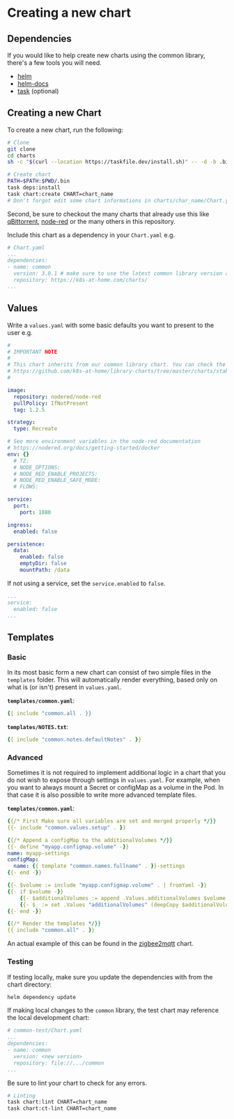 # Creating a new chart

## Dependencies

If you would like to help create new charts using the common library, there's
a few tools you will need.

- [helm](https://helm.sh/docs/intro/install/)
- [helm-docs](https://github.com/norwoodj/helm-docs)
- [task](https://github.com/go-task/task) (optional)

## Creating a new Chart

To create a new chart, run the following:

```sh
# Clone
git clone
cd charts
sh -c "$(curl --location https://taskfile.dev/install.sh)" -- -d -b .bin

# Create chart
PATH=$PATH:$PWD/.bin
task deps:install
task chart:create CHART=chart_name
# Don't forgot edit some chart informations in charts/char_name/Chart.yaml and charts/char_name/values.yaml
```

Second, be sure to checkout the many charts that already use this like
[qBittorrent](https://github.com/k8s-at-home/charts/tree/master/charts/stable/qbittorrent),
[node-red](https://github.com/k8s-at-home/charts/tree/master/charts/stable/node-red)
or the many others in this repository.

Include this chart as a dependency in your `Chart.yaml` e.g.

```yaml
# Chart.yaml
...
dependencies:
- name: common
  version: 3.0.1 # make sure to use the latest common library version available
  repository: https://k8s-at-home.com/charts/
...
```

## Values

Write a `values.yaml` with some basic defaults you want to present to the user
e.g.

```yaml
#
# IMPORTANT NOTE
#
# This chart inherits from our common library chart. You can check the default values/options here:
# https://github.com/k8s-at-home/library-charts/tree/master/charts/stable/common/values.yaml
#

image:
  repository: nodered/node-red
  pullPolicy: IfNotPresent
  tag: 1.2.5

strategy:
  type: Recreate

# See more environment variables in the node-red documentation
# https://nodered.org/docs/getting-started/docker
env: {}
  # TZ:
  # NODE_OPTIONS:
  # NODE_RED_ENABLE_PROJECTS:
  # NODE_RED_ENABLE_SAFE_MODE:
  # FLOWS:

service:
  port:
    port: 1880

ingress:
  enabled: false

persistence:
  data:
    enabled: false
    emptyDir: false
    mountPath: /data
```

If not using a service, set the `service.enabled` to `false`.

```yaml
...
service:
  enabled: false
...
```

## Templates

### Basic

In its most basic form a new chart can consist of two simple files in the
`templates` folder. This will automatically render everything, based only on
what is (or isn't) present in `values.yaml`.

**`templates/common.yaml`**:

```yaml
{{ include "common.all . }}
```

**`templates/NOTES.txt`**:

```yaml
{{ include "common.notes.defaultNotes" . }}
```

### Advanced

Sometimes it is not required to implement additional logic in a chart that you
do not wish to expose through settings in `values.yaml`. For example, when you
want to always mount a Secret or configMap as a volume in the Pod. In that
case it is also possible to write more advanced template files.

**`templates/common.yaml`**:

```yaml
{{/* First Make sure all variables are set and merged properly */}}
{{- include "common.values.setup" . }}

{{/* Append a configMap to the additionalVolumes */}}
{{- define "myapp.configmap.volume" -}}
name: myapp-settings
configMap:
  name: {{ template "common.names.fullname" . }}-settings
{{- end -}}

{{- $volume := include "myapp.configmap.volume" . | fromYaml -}}
{{- if $volume -}}
    {{- $additionalVolumes := append .Values.additionalVolumes $volume }}
    {{- $_ := set .Values "additionalVolumes" (deepCopy $additionalVolumes) -}}
{{- end -}}

{{/* Render the templates */}}
{{ include "common.all" . }}
```

An actual example of this can be found in the [zigbee2mqtt][zigbee2mqtt] chart.

### Testing

If testing locally, make sure you update the dependencies with from the chart
directory:

```bash
helm dependency update
```

If making local changes to the `common` library, the test chart may reference
the local development chart:

```yaml
# common-test/Chart.yaml
...
dependencies:
- name: common
  version: <new version>
  repository: file://.../common
...
```

Be sure to lint your chart to check for any errors.

```sh
# Linting
task chart:lint CHART=chart_name
task chart:ct-lint CHART=chart_name
```

[zigbee2mqtt]: https://github.com/k8s-at-home/charts/tree/master/charts/stable/zigbee2mqtt
